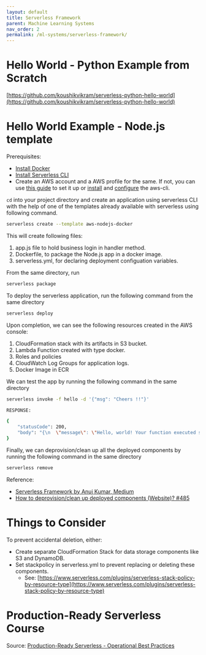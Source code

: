 ```yaml
---
layout: default
title: Serverless Framework
parent: Machine Learning Systems
nav_order: 2
permalink: /ml-systems/serverless-framework/
---
```


# Hello World - Python Example from Scratch

[https://github.com/koushikvikram/serverless-python-hello-world](https://github.com/koushikvikram/serverless-python-hello-world)

# Hello World Example - Node.js template

Prerequisites:
- [Install Docker](https://docs.docker.com/get-docker/)
- [Install Serverless CLI](https://www.serverless.com/framework/docs/getting-started/)
- Create an AWS account and a AWS profile for the same. If not, you can use [this guide](https://www.serverless.com/framework/docs/providers/aws/cli-reference/config-credentials/) to set it up or [install](https://docs.aws.amazon.com/cli/latest/userguide/getting-started-install.html) and [configure](https://docs.aws.amazon.com/cli/latest/userguide/cli-configure-quickstart.html) the aws-cli.

`cd` into your project directory and create an application using serverless CLI with the help of one of the templates already available with serverless using following command.

```bash
serverless create --template aws-nodejs-docker
```

This will create following files:
1. app.js file to hold business login in handler method.
2. Dockerfile, to package the Node.js app in a docker image.
3. serverless.yml, for declaring deployment configuation variables.

From the same directory, run

```bash
serverless package
```

To deploy the serverless application, run the following command from the same directory

```bash
serverless deploy
```

Upon completion, we can see the following resources created in the AWS console:
1. CloudFormation stack with its artifacts in S3 bucket.
2. Lambda Function created with type docker.
3. Roles and policies
4. CloudWatch Log Groups for application logs.
5. Docker Image in ECR

We can test the app by running the following command in the same directory

```bash
serverless invoke -f hello -d '{"msg": "Cheers !!"}'                                               

RESPONSE:

{
    "statusCode": 200,
    "body": "{\n  \"message\": \"Hello, world! Your function executed successfully! Cheers !!\"\n}"
}
```

Finally, we can deprovision/clean up all the deployed components by running the following command in the same directory

```bash
serverless remove
```

Reference: 
- [Serverless Framework by Anuj Kumar, Medium](https://medium.com/kodeyoga/serverless-framework-a73f63ab603b)
- [How to deprovision/clean up deployed components (Website)? #485](https://github.com/serverless/components/issues/485)

# Things to Consider

To prevent accidental deletion, either:
- Create separate CloudFormation Stack for data storage components like S3 and DynamoDB.
- Set stackpolicy in serverless.yml to prevent replacing or deleting these components.
    - See: [https://www.serverless.com/plugins/serverless-stack-policy-by-resource-type](https://www.serverless.com/plugins/serverless-stack-policy-by-resource-type)

# Production-Ready Serverless Course

Source: [Production-Ready Serverless - Operational Best Practices](https://www.manning.com/livevideo/production-ready-serverless)